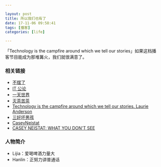 ```yaml
---

layout: post
title: 所以我们也有了
date: 17-11-06 09:58:41
tags: [播客]
categories: [life]

---
```


「Technology is the campfire around which we tell our stories」如果这档播客节目能成为那堆篝火，我们就很满意了。

### 相关链接

- [不摆了](https://baike.baidu.com/item/%E4%B8%8D%E6%91%86%E4%BA%86)
- [IT 公论](https://itgonglun.com/)
- [一天世界](https://yitianshijie.net/)
- [灭茶苦茶](https://miechakucha.com/)
- [Technology is the campfire around which we tell our stories. Laurie Anderson](https://people.well.com/user/ladyhawk/SEPLAOct08.html)
- [三好坏男孩](https://www.lizhi.fm/25455/)
- [CaseyNeistat](https://www.youtube.com/user/caseyneistat)
- [CASEY NEISTAT: WHAT YOU DON'T SEE](https://youtu.be/JbiJqTBCQuw)

### 人物简介

- Lijia：爱喝啤酒力量大
- Hanlin：正努力讲普通话